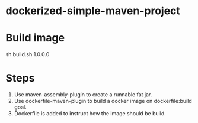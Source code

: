# dockerized-simple-maven-project

# Build image
sh build.sh 1.0.0.0

# Steps 
1) Use maven-assembly-plugin to create a runnable fat jar. 
2) Use dockerfile-maven-plugin to build a docker image on dockerfile:build goal.
3) Dockerfile is added to instruct how the image should be build.
